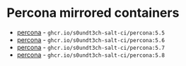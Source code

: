 # Percona mirrored containers

- [percona](https://hub.docker.com/r/_/percona/tags?name=5.5) - `ghcr.io/s0undt3ch-salt-ci/percona:5.5`
- [percona](https://hub.docker.com/r/_/percona/tags?name=5.6) - `ghcr.io/s0undt3ch-salt-ci/percona:5.6`
- [percona](https://hub.docker.com/r/_/percona/tags?name=5.7) - `ghcr.io/s0undt3ch-salt-ci/percona:5.7`
- [percona](https://hub.docker.com/r/_/percona/tags?name=5.8) - `ghcr.io/s0undt3ch-salt-ci/percona:5.8`
